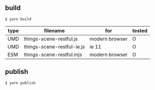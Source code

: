 ## build

`$ yarn build`

| type | filename                   | for            | tested |
| ---- | -------------------------- | -------------- | ------ |
| UMD  | things-scene-restful.js    | modern browser | O      |
| UMD  | things-scene-restful-ie.js | ie 11          | O      |
| ESM  | things-scene-restful.mjs   | modern browser | O      |

## publish

`$ yarn publish`
